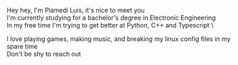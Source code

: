 Hey hey, I'm Plamedi Luis, it's nice to meet you \
I'm currently studying for a bachelor's degree in Electronic Engineering \
In my free time I'm trying to get better at Python, C++ and Typescript \

I love playing games, making music, and breaking my linux config files in my spare time \
Don't be shy to reach out 

<!---
Kapongoboy/Kapongoboy is a ✨ special ✨ repository because its `README.md` (this file) appears on your GitHub profile.
You can click the Preview link to take a look at your changes.
--->
